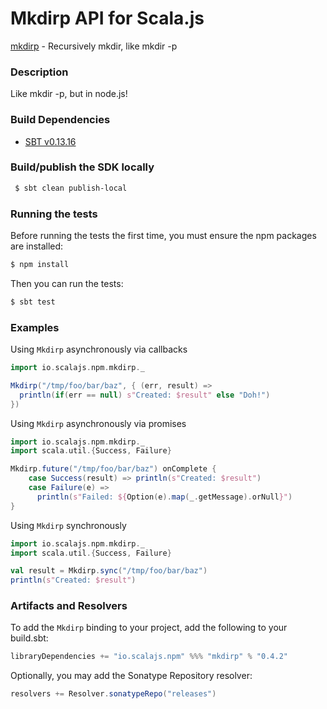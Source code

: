 Mkdirp API for Scala.js
================================
[mkdirp](https://www.npmjs.com/package/mkdirp) - Recursively mkdir, like mkdir -p

### Description

Like mkdir -p, but in node.js!

### Build Dependencies

* [SBT v0.13.16](http://www.scala-sbt.org/download.html)

### Build/publish the SDK locally

```bash
 $ sbt clean publish-local
```

### Running the tests

Before running the tests the first time, you must ensure the npm packages are installed:

```bash
$ npm install
```

Then you can run the tests:

```bash
$ sbt test
```

### Examples

Using `Mkdirp` asynchronously via callbacks

```scala
import io.scalajs.npm.mkdirp._

Mkdirp("/tmp/foo/bar/baz", { (err, result) =>
  println(if(err == null) s"Created: $result" else "Doh!")
})
```

Using `Mkdirp` asynchronously via promises

```scala
import io.scalajs.npm.mkdirp._
import scala.util.{Success, Failure}

Mkdirp.future("/tmp/foo/bar/baz") onComplete {
    case Success(result) => println(s"Created: $result")
    case Failure(e) =>
      println(s"Failed: ${Option(e).map(_.getMessage).orNull}")
}
```

Using `Mkdirp` synchronously 

```scala
import io.scalajs.npm.mkdirp._
import scala.util.{Success, Failure}

val result = Mkdirp.sync("/tmp/foo/bar/baz")
println(s"Created: $result")
```

### Artifacts and Resolvers

To add the `Mkdirp` binding to your project, add the following to your build.sbt:  

```sbt
libraryDependencies += "io.scalajs.npm" %%% "mkdirp" % "0.4.2"
```

Optionally, you may add the Sonatype Repository resolver:

```sbt   
resolvers += Resolver.sonatypeRepo("releases") 
```